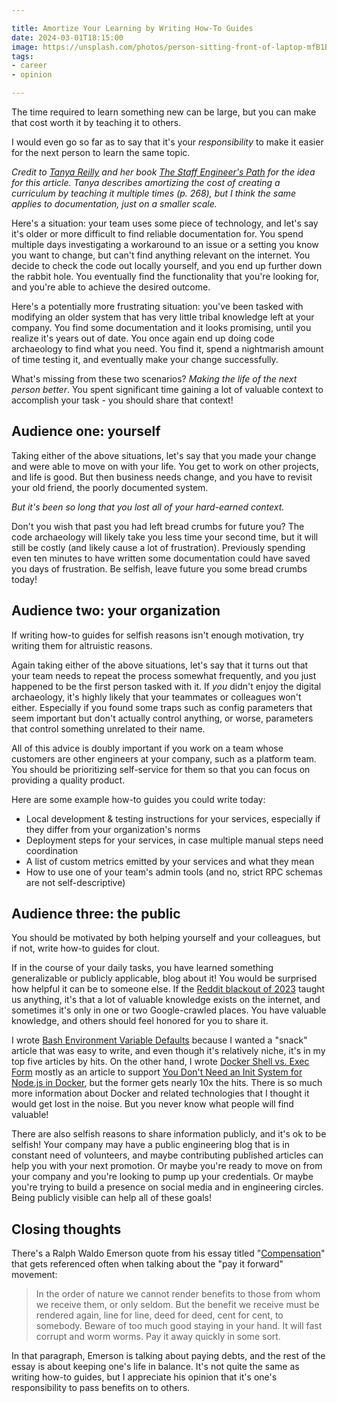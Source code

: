 ```yaml
---

title: Amortize Your Learning by Writing How-To Guides
date: 2024-03-01T18:15:00
image: https://unsplash.com/photos/person-sitting-front-of-laptop-mfB1B1s4sMc
tags:
- career
- opinion

---
```



The time required to learn something new can be large, but you can make that cost worth it by teaching it to others.

I would even go so far as to say that it's your _responsibility_ to make it easier for the next person to learn the same topic.

_Credit to [Tanya Reilly](https://noidea.dog/) and her book [The Staff Engineer's Path](https://noidea.dog/staff) for the idea for this article. Tanya describes amortizing the cost of creating a curriculum by teaching it multiple times (p. 268), but I think the same applies to documentation, just on a smaller scale._

Here's a situation: your team uses some piece of technology, and let's say it's older or more difficult to find reliable documentation for. You spend multiple days investigating a workaround to an issue or a setting you know you want to change, but can't find anything relevant on the internet. You decide to check the code out locally yourself, and you end up further down the rabbit hole. You eventually find the functionality that you're looking for, and you're able to achieve the desired outcome.

Here's a potentially more frustrating situation: you've been tasked with modifying an older system that has very little tribal knowledge left at your company. You find some documentation and it looks promising, until you realize it's years out of date. You once again end up doing code archaeology to find what you need. You find it, spend a nightmarish amount of time testing it, and eventually make your change successfully.

What's missing from these two scenarios? _Making the life of the next person better_. You spent significant time gaining a lot of valuable context to accomplish your task - you should share that context!

## Audience one: yourself

Taking either of the above situations, let's say that you made your change and were able to move on with your life. You get to work on other projects, and life is good. But then business needs change, and you have to revisit your old friend, the poorly documented system.

_But it's been so long that you lost all of your hard-earned context._

Don't you wish that past you had left bread crumbs for future you? The code archaeology will likely take you less time your second time, but it will still be costly (and likely cause a lot of frustration). Previously spending even ten minutes to have written some documentation could have saved you days of frustration. Be selfish, leave future you some bread crumbs today!

## Audience two: your organization

If writing how-to guides for selfish reasons isn't enough motivation, try writing them for altruistic reasons.

Again taking either of the above situations, let's say that it turns out that your team needs to repeat the process somewhat frequently, and you just happened to be the first person tasked with it. If _you_ didn't enjoy the digital archaeology, it's highly likely that your teammates or colleagues won't either. Especially if you found some traps such as config parameters that seem important but don't actually control anything, or worse, parameters that control something unrelated to their name.

All of this advice is doubly important if you work on a team whose customers are other engineers at your company, such as a platform team. You should be prioritizing self-service for them so that you can focus on providing a quality product.

Here are some example how-to guides you could write today:

- Local development & testing instructions for your services, especially if they differ from your organization's norms
- Deployment steps for your services, in case multiple manual steps need coordination
- A list of custom metrics emitted by your services and what they mean
- How to use one of your team's admin tools (and no, strict RPC schemas are not self-descriptive)

## Audience three: the public

You should be motivated by both helping yourself and your colleagues, but if not, write how-to guides for clout.

If in the course of your daily tasks, you have learned something generalizable or publicly applicable, blog about it! You would be surprised how helpful it can be to someone else. If the [Reddit blackout of 2023](https://en.wikipedia.org/wiki/2023_Reddit_API_controversy) taught us anything, it's that a lot of valuable knowledge exists on the internet, and sometimes it's only in one or two Google-crawled places. You have valuable knowledge, and others should feel honored for you to share it.

I wrote [Bash Environment Variable Defaults](/blog/bash-environment-variable-defaults) because I wanted a "snack" article that was easy to write, and even though it's relatively niche, it's in my top five articles by hits. On the other hand, I wrote [Docker Shell vs. Exec Form](/blog/docker-shell-vs.-exec-form) mostly as an article to support [You Don't Need an Init System for Node.js in Docker](/blog/you-don-t-need-an-init-system-for-node.js-in-docker), but the former gets nearly 10x the hits. There is so much more information about Docker and related technologies that I thought it would get lost in the noise. But you never know what people will find valuable!

There are also selfish reasons to share information publicly, and it's ok to be selfish! Your company may have a public engineering blog that is in constant need of volunteers, and maybe contributing published articles can help you with your next promotion. Or maybe you're ready to move on from your company and you're looking to pump up your credentials. Or maybe you're trying to build a presence on social media and in engineering circles. Being publicly visible can help all of these goals!

## Closing thoughts

There's a Ralph Waldo Emerson quote from his essay titled "[Compensation](https://en.wikipedia.org/wiki/Compensation_(essay))" that gets referenced often when talking about the "pay it forward" movement:

> In the order of nature we cannot render benefits to those from whom we receive them, or only seldom. But the benefit we receive must be rendered again, line for line, deed for deed, cent for cent, to somebody. Beware of too much good staying in your hand. It will fast corrupt and worm worms. Pay it away quickly in some sort.

In that paragraph, Emerson is talking about paying debts, and the rest of the essay is about keeping one's life in balance. It's not quite the same as writing how-to guides, but I appreciate his opinion that it's one's responsibility to pass benefits on to others.

<!--stackedit_data:
eyJoaXN0b3J5IjpbNDc0NjYwOTA0LC00NTU5OTYwNTcsLTI1OT
Q5ODU3NiwxMzgyMDE3NjE3LDYzNDIzNjI5NCwtMTQ0NzgyODQ4
OCwtMjA3Mzk1ODU2NCw4MTEwNzY1NzgsLTE5MDI1MzcwMjQsLT
I4NTAwNjI5MSwtMTEyOTExODM0OCwtNzA3NzA2MjM2LDM0OTcw
NDQyMCwtMTUyNjk1Nzk3NF19
-->